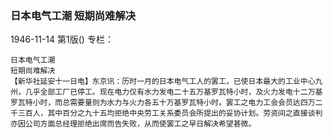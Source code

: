 ### 日本电气工潮  短期尚难解决

1946-11-14
第1版()
专栏：

    日本电气工潮
    短期尚难解决
    【新华社延安十一日电】东京讯：历时一月的日本电气工人的罢工，已使日本最大的工业中心九州，几乎全部工厂已停工。现在电力仅有水力发电二十五万基罗瓦特小时，及火力发电十二万基罗瓦特小时，而总需要量则为水力与火力各五十万基罗瓦特小时。罢工之电力工会会员达四万二千三百人，其中百分之九十五均拒绝中央劳工关系委员会所提出的妥协计划。劳资间之直接谈判亦因公司方面总经理拒绝出席而告失败，从而使罢工之早日解决希望甚微。
